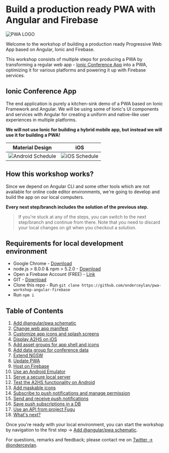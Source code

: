 # Build a production ready PWA with Angular and Firebase

![PWA LOGO](https://user-images.githubusercontent.com/3104648/28351989-7f68389e-6c4b-11e7-9bf2-e9fcd4977e7a.png)

Welcome to the workshop of building a production ready Progressive Web App based on Angular, Ionic and Firebase.

This workshop consists of multiple steps for producing a PWA by transforming a regular web app - [Ionic Conference App](https://github.com/ionic-team/ionic-conference-app/) into a PWA, optimizing it for various platforms and powering it up with Firebase services.

## Ionic Conference App

The end application is purely a kitchen-sink demo of a PWA based on Ionic Framework and Angular. We will be using some of Ionic's UI components and services with Angular for creating a uniform and native-like user experiences in multiple platforms.

**We will not use Ionic for building a hybrid mobile app, but instead we will use it for building a PWA!**

| Material Design  | iOS  |
| -----------------| -----|
| ![Android Schedule](https://github.com/ionic-team/ionic-conference-app/raw/master/resources/screenshots/android-schedule.png) | ![iOS Schedule](https://github.com/ionic-team/ionic-conference-app/raw/master/resources/screenshots/ios-schedule.png) |

## How this workshop works?

Since we depend on Angular CLI and some other tools which are not available for online code editor environments, we're going to develop and build the app on our local computers.

**Every next step/branch includes the solution of the previous step.**

> If you're stuck at any of the steps, you can switch to the next step/branch and continue from there. Note that you need to discard your local changes on git when you checkout a solution.

## Requirements for local development environment

- Google Chrome - [Download](https://www.google.com/chrome/)
- node.js > 8.0.0 & npm > 5.2.0 - [Download](https://nodejs.org/en/)
- Open a Firebase Account (FREE) - [Link](https://firebase.google.com/)
- GIT - [Download](https://git-scm.com/book/en/v2/Getting-Started-Installing-Git)
- Clone this repo - Run `git clone https://github.com/onderceylan/pwa-workshop-angular-firebase`
- Run `npm i`

## Table of Contents

1. [Add @angular/pwa schematic](https://github.com/onderceylan/pwa-workshop-angular-firebase/blob/step-1/README.md)
2. [Change web app manifest](https://github.com/onderceylan/pwa-workshop-angular-firebase/blob/step-2/README.md)
3. [Customize app icons and splash screens](https://github.com/onderceylan/pwa-workshop-angular-firebase/blob/step-3/README.md)
4. [Display A2HS on iOS](https://github.com/onderceylan/pwa-workshop-angular-firebase/blob/step-4/README.md)
5. [Add asset groups for app shell and icons](https://github.com/onderceylan/pwa-workshop-angular-firebase/blob/step-5/README.md)
6. [Add data group for conference data](https://github.com/onderceylan/pwa-workshop-angular-firebase/blob/step-6/README.md)
7. [Extend NGSW](https://github.com/onderceylan/pwa-workshop-angular-firebase/blob/step-7/README.md)
8. [Update PWA](https://github.com/onderceylan/pwa-workshop-angular-firebase/blob/step-8/README.md)
9. [Host on Firebase](https://github.com/onderceylan/pwa-workshop-angular-firebase/blob/step-9/README.md)
10. [Use an Android Emulator](https://github.com/onderceylan/pwa-workshop-angular-firebase/blob/step-10/README.md)
11. [Serve a secure local server](https://github.com/onderceylan/pwa-workshop-angular-firebase/blob/step-11/README.md)
12. [Test the A2HS functionality on Android](https://github.com/onderceylan/pwa-workshop-angular-firebase/blob/step-12/README.md)
13. [Add maskable icons](https://github.com/onderceylan/pwa-workshop-angular-firebase/blob/step-13/README.md)
14. [Subscribe to push notifications and manage permission](https://github.com/onderceylan/pwa-workshop-angular-firebase/blob/step-14/README.md)
15. [Send and receive push notifications](https://github.com/onderceylan/pwa-workshop-angular-firebase/blob/step-15/README.md)
16. [Save push subscriptions in a DB](https://github.com/onderceylan/pwa-workshop-angular-firebase/blob/step-16/README.md)
17. [Use an API from project Fugu](https://github.com/onderceylan/pwa-workshop-angular-firebase/blob/step-17/README.md)
18. [What's next?](https://github.com/onderceylan/pwa-workshop-angular-firebase/blob/final/README.md)

Once you're ready with your local environment, you can start the workshop by navigation to the first step -> [Add @angular/pwa schematic](https://github.com/onderceylan/pwa-workshop-angular-firebase/blob/step-1/README.md).

For questions, remarks and feedback; please contact me on [Twitter -> @onderceylan](https://twitter.com/onderceylan).
